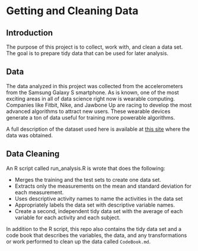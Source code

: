 # Getting and Cleaning Data

## Introduction

The purpose of this project is to collect, work with, and clean a data set. The goal is to prepare tidy data that can be used for later analysis. 

## Data 

The data analyzed in this project was collected from the accelerometers from the Samsung Galaxy S smartphone. As is known, one of the most exciting areas in all of data science right now is wearable computing. Companies like Fitbit, Nike, and Jawbone Up are racing to develop the most advanced algorithms to attract new users. These wearable devices generate a ton of data useful for training more powerable algorithms. 

A full description of the dataset used here is available at [this site](http://archive.ics.uci.edu/ml/datasets/Human+Activity+Recognition+Using+Smartphones) where the data was obtained.  

## Data Cleaning  

An R script called run_analysis.R is wrote that does the following: 

- Merges the training and the test sets to create one data set.
- Extracts only the measurements on the mean and standard deviation for each measurement.
- Uses descriptive activity names to name the activities in the data set
- Appropriately labels the data set with descriptive variable names.
- Create a second, independent tidy data set with the average of each variable for each activity and each subject.

In addition to the R script, this repo also contains the tidy data set and a code book that describes the variables, the data, and any transformations or work performed to clean up the data called `CodeBook.md`. 